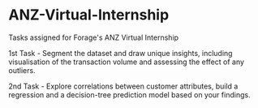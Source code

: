 # ANZ-Virtual-Internship
Tasks assigned for Forage's ANZ Virtual Internship

1st Task - Segment the dataset and draw unique insights, including visualisation of the transaction volume and assessing the effect of any outliers.

2nd Task - Explore correlations between customer attributes, build a regression and a decision-tree prediction model based on your findings.
